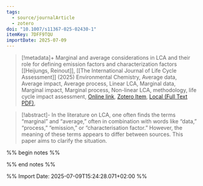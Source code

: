```yaml
---
tags:
  - source/journalArticle
  - zotero
doi: "10.1007/s11367-025-02430-1"
itemKey: 7DFF9TQU
importDate: 2025-07-09
---
```

>[!metadata]+
> Marginal and average considerations in LCA and their role for defining emission factors and characterization factors
> [[Heijungs, Reinout]], 
> [[The International Journal of Life Cycle Assessment]] (2025)
> Environmental Chemistry, Average data, Average impact, Average process, Linear LCA, Marginal data, Marginal impact, Marginal process, Non-linear LCA, methodology, life cycle impact assessment, 
> [Online link](https://doi.org/10.1007/s11367-025-02430-1), [Zotero Item](zotero://select/library/items/7DFF9TQU), [Local (Full Text PDF)](file://C:/Users/aburg/Documents/references/zotero/storage/9ZB6SXI8/Heijungs2025_Marginalaverage.pdf), 

>[!abstract]-
>In the literature on LCA, one often finds the terms “marginal” and “average,” often in combination with words like “data,” “process,” “emission,” or “characterisation factor.” However, the meaning of these terms appears to differ between sources. This paper aims to clarify the situation.

%% begin notes %%

%% end notes %%

%% Import Date: 2025-07-09T15:24:28.071+02:00 %%
